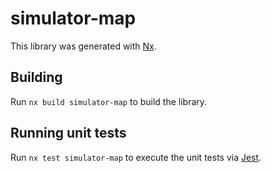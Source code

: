 # simulator-map

This library was generated with [Nx](https://nx.dev).

## Building

Run `nx build simulator-map` to build the library.

## Running unit tests

Run `nx test simulator-map` to execute the unit tests via [Jest](https://jestjs.io).
